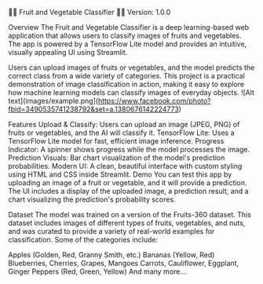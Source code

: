 🍎🍉 Fruit and Vegetable Classifier 🍇🥕
Version: 1.0.0

Overview
The Fruit and Vegetable Classifier is a deep learning-based web application that allows users to classify images of fruits and vegetables. The app is powered by a TensorFlow Lite model and provides an intuitive, visually appealing UI using Streamlit.

Users can upload images of fruits or vegetables, and the model predicts the correct class from a wide variety of categories. This project is a practical demonstration of image classification in action, making it easy to explore how machine learning models can classify images of everyday objects.
![Alt text](images/example.png](https://www.facebook.com/photo?fbid=3490535741238792&set=a.1380676142224773)

Features
Upload & Classify: Users can upload an image (JPEG, PNG) of fruits or vegetables, and the AI will classify it.
TensorFlow Lite: Uses a TensorFlow Lite model for fast, efficient image inference.
Progress Indicator: A spinner shows progress while the model processes the image.
Prediction Visuals: Bar chart visualization of the model's prediction probabilities.
Modern UI: A clean, beautiful interface with custom styling using HTML and CSS inside Streamlit.
Demo
You can test this app by uploading an image of a fruit or vegetable, and it will provide a prediction. The UI includes a display of the uploaded image, a prediction result, and a chart visualizing the prediction's probability scores.

Dataset
The model was trained on a version of the Fruits-360 dataset. This dataset includes images of different types of fruits, vegetables, and nuts, and was curated to provide a variety of real-world examples for classification. Some of the categories include:

Apples (Golden, Red, Granny Smith, etc.)
Bananas (Yellow, Red)
Blueberries, Cherries, Grapes, Mangoes
Carrots, Cauliflower, Eggplant, Ginger
Peppers (Red, Green, Yellow)
And many more...

